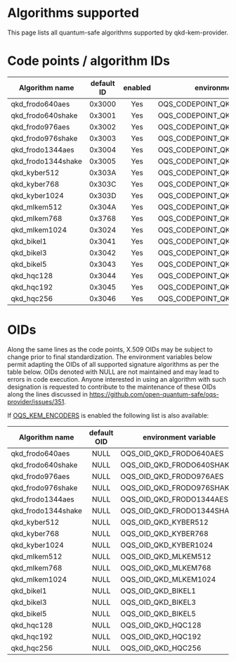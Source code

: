 Algorithms supported
====================

This page lists all quantum-safe algorithms supported by qkd-kem-provider.

# Code points / algorithm IDs

<!--- OQS_TEMPLATE_FRAGMENT_IDS_START -->
|Algorithm name | default ID | enabled | environment variable |
|---------------|:----------:|:-------:|----------------------|
| qkd_frodo640aes | 0x3000 | Yes | OQS_CODEPOINT_QKD_FRODO640AES |
| qkd_frodo640shake | 0x3001 | Yes | OQS_CODEPOINT_QKD_FRODO640SHAKE |
| qkd_frodo976aes | 0x3002 | Yes | OQS_CODEPOINT_QKD_FRODO976AES |
| qkd_frodo976shake | 0x3003 | Yes | OQS_CODEPOINT_QKD_FRODO976SHAKE |
| qkd_frodo1344aes | 0x3004 | Yes | OQS_CODEPOINT_QKD_FRODO1344AES |
| qkd_frodo1344shake | 0x3005 | Yes | OQS_CODEPOINT_QKD_FRODO1344SHAKE |
| qkd_kyber512 | 0x303A | Yes | OQS_CODEPOINT_QKD_KYBER512 |
| qkd_kyber768 | 0x303C | Yes | OQS_CODEPOINT_QKD_KYBER768 |
| qkd_kyber1024 | 0x303D | Yes | OQS_CODEPOINT_QKD_KYBER1024 |
| qkd_mlkem512 | 0x304A | Yes | OQS_CODEPOINT_QKD_MLKEM512 |
| qkd_mlkem768 | 0x3768 | Yes | OQS_CODEPOINT_QKD_MLKEM768 |
| qkd_mlkem1024 | 0x3024 | Yes | OQS_CODEPOINT_QKD_MLKEM1024 |
| qkd_bikel1 | 0x3041 | Yes | OQS_CODEPOINT_QKD_BIKEL1 |
| qkd_bikel3 | 0x3042 | Yes | OQS_CODEPOINT_QKD_BIKEL3 |
| qkd_bikel5 | 0x3043 | Yes | OQS_CODEPOINT_QKD_BIKEL5 |
| qkd_hqc128 | 0x3044 | Yes | OQS_CODEPOINT_QKD_HQC128 |
| qkd_hqc192 | 0x3045 | Yes | OQS_CODEPOINT_QKD_HQC192 |
| qkd_hqc256 | 0x3046 | Yes | OQS_CODEPOINT_QKD_HQC256 |
<!--- OQS_TEMPLATE_FRAGMENT_IDS_END -->

# OIDs

Along the same lines as the code points, X.509 OIDs may be subject to change
prior to final standardization. The environment variables below permit
adapting the OIDs of all supported signature algorithms as per the table below.
OIDs denoted with NULL are not maintained and may lead to errors in code
execution. Anyone interested in using an algorithm with such designation is
requested to contribute to the maintenance of these OIDs along the lines
discussed in https://github.com/open-quantum-safe/oqs-provider/issues/351.

If [OQS_KEM_ENCODERS](CONFIGURE.md#OQS_KEM_ENCODERS) is enabled the following list is also available:

|Algorithm name |    default OID    | environment variable |
|---------------|:-----------------:|----------------------|
| qkd_frodo640aes | NULL | OQS_OID_QKD_FRODO640AES
| qkd_frodo640shake | NULL | OQS_OID_QKD_FRODO640SHAKE
| qkd_frodo976aes | NULL | OQS_OID_QKD_FRODO976AES
| qkd_frodo976shake | NULL | OQS_OID_QKD_FRODO976SHAKE
| qkd_frodo1344aes | NULL | OQS_OID_QKD_FRODO1344AES
| qkd_frodo1344shake | NULL | OQS_OID_QKD_FRODO1344SHAKE
| qkd_kyber512 | NULL | OQS_OID_QKD_KYBER512 
| qkd_kyber768| NULL | OQS_OID_QKD_KYBER768 
| qkd_kyber1024 | NULL| OQS_OID_QKD_KYBER1024 
| qkd_mlkem512 | NULL | OQS_OID_QKD_MLKEM512 
| qkd_mlkem768 | NULL | OQS_OID_QKD_MLKEM768 
| qkd_mlkem1024 | NULL | OQS_OID_QKD_MLKEM1024 
| qkd_bikel1 | NULL | OQS_OID_QKD_BIKEL1 
| qkd_bikel3 | NULL | OQS_OID_QKD_BIKEL3 
| qkd_bikel5 | NULL | OQS_OID_QKD_BIKEL5 
| qkd_hqc128 | NULL | OQS_OID_QKD_HQC128 
| qkd_hqc192 | NULL | OQS_OID_QKD_HQC192 
| qkd_hqc256 | NULL | OQS_OID_QKD_HQC256
<!--- OQS_TEMPLATE_FRAGMENT_OIDS_END -->
